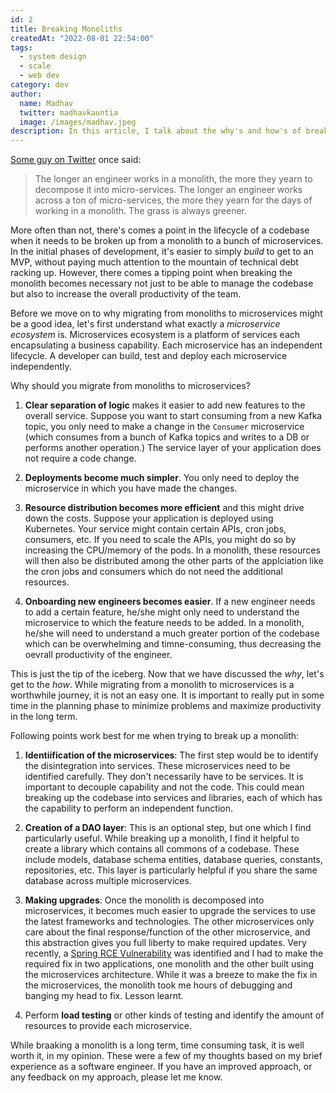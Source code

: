 ```yaml
---
id: 2
title: Breaking Monoliths
createdAt: "2022-08-01 22:54:00"
tags:
  - system design
  - scale
  - web dev
category: dev
author:
  name: Madhav
  twitter: madhavkauntia
  image: /images/madhav.jpeg
description: In this article, I talk about the why's and how's of breaking a monolith into microservices.
---
```


[Some guy on Twitter](https://twitter.com/hkarthik/status/1535061085992067072) once said:

> The longer an engineer works in a monolith, the more they yearn to decompose it into micro-services.
> The longer an engineer works across a ton of micro-services, the more they yearn for the days of working in a monolith.
> The grass is always greener.

More often than not, there's comes a point in the lifecycle of a codebase when it needs to be broken up from a monolith to a bunch of microservices. In the initial phases of development, it's easier to simply _build_ to get to an MVP, without paying much attention to the mountain of technical debt racking up. However, there comes a tipping point when breaking the monolith becomes necessary not just to be able to manage the codebase but also to increase the overall productivity of the team.

Before we move on to why migrating from monoliths to microservices might be a good idea, let's first understand what exactly a _microservice ecosystem_ is. Microservices ecosystem is a platform of services each encapsulating a business capability. Each microservice has an independent lifecycle. A developer can build, test and deploy each microservice independently.

Why should you migrate from monoliths to microservices?

1. **Clear separation of logic** makes it easier to add new features to the overall service. Suppose you want to start consuming from a new Kafka topic, you only need to make a change in the `Consumer` microservice (which consumes from a bunch of Kafka topics and writes to a DB or performs another operation.) The service layer of your application does not require a code change.

2. **Deployments become much simpler**. You only need to deploy the microservice in which you have made the changes.

3. **Resource distribution becomes more efficient** and this might drive down the costs. Suppose your application is deployed using Kubernetes. Your service might contain certain APIs, cron jobs, consumers, etc. If you need to scale the APIs, you might do so by increasing the CPU/memory of the pods. In a monolith, these resources will then also be distributed among the other parts of the applciation like the cron jobs and consumers which do not need the additional resources.

4. **Onboarding new engineers becomes easier**. If a new engineer needs to add a certain feature, he/she might only need to understand the microservice to which the feature needs to be added. In a monolith, he/she will need to understand a much greater portion of the codebase which can be overwhelming and timne-consuming, thus decreasing the oevrall productivity of the engineer.

This is just the tip of the iceberg. Now that we have discussed the _why_, let's get to the _how_. While migrating from a monolith to microservices is a worthwhile journey, it is not an easy one. It is important to really put in some time in the planning phase to minimize problems and maximize productivity in the long term.

Following points work best for me when trying to break up a monolith:

1. **Identiification of the microservices**: The first step would be to identify the disintegration into services. These microservices need to be identified carefully. They don't necessarily have to be services. It is important to decouple capability and not the code. This could mean breaking up the codebase into services and libraries, each of which has the capability to perform an independent function.

2. **Creation of a DAO layer**: This is an optional step, but one which I find particularly useful. While breaking up a monolith, I find it helpful to create a library which contains all commons of a codebase. These include models, database schema entities, database queries, constants, repositories, etc. This layer is particularly helpful if you share the same database across multiple microservices.

3. **Making upgrades**: Once the monolith is decomposed into microservices, it becomes much easier to upgrade the services to use the latest frameworks and technologies. The other microservices only care about the final response/function of the other microservice, and this abstraction gives you full liberty to make required updates. Very recently, a [Spring RCE Vulnerability](https://spring.io/blog/2022/03/31/spring-framework-rce-early-announcement) was identified and I had to make the required fix in two applications, one monolith and the other built using the microservices architecture. While it was a breeze to make the fix in the microservices, the monolith took me hours of debugging and banging my head to fix. Lesson learnt.

4. Perform **load testing** or other kinds of testing and identify the amount of resources to provide each microservice.

While braaking a monolith is a long term, time consuming task, it is well worth it, in my opinion. These were a few of my thoughts based on my brief experience as a software engineer. If you have an improved approach, or any feedback on my approach, please let me know.
